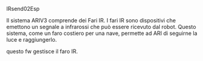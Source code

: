 IRsend02Esp

Il sistema ARIV3 comprende dei Fari IR. I fari IR sono dispositivi che emettono un segnale a infrarossi che può essere ricevuto dal robot. Questo sistema, come un faro costiero per una nave, permette ad ARI di seguirne la luce e raggiungerlo.

questo fw gestisce il faro IR.